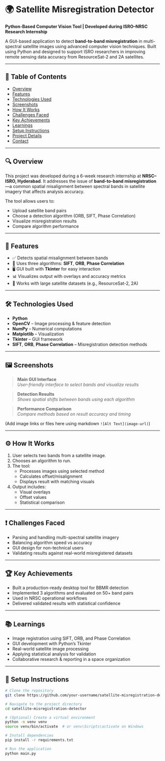 # 🌍 Satellite Misregistration Detector

**Python-Based Computer Vision Tool | Developed during ISRO–NRSC Research Internship**

A GUI-based application to detect **band-to-band misregistration** in multi-spectral satellite images using advanced computer vision techniques. Built using Python and designed to support ISRO researchers in improving remote sensing data accuracy from ResourceSat-2 and 2A satellites.

---

## 📌 Table of Contents

- [Overview](#-overview)
- [Features](#-features)
- [Technologies Used](#-technologies-used)
- [Screenshots](#-screenshots)
- [How It Works](#-how-it-works)
- [Challenges Faced](#-challenges-faced)
- [Key Achievements](#-key-achievements)
- [Learnings](#-learnings)
- [Setup Instructions](#-setup-instructions)
- [Project Details](#-project-details)
- [Contact](#-contact)

---

## 🔍 Overview

This project was developed during a 6-week research internship at **NRSC–ISRO, Hyderabad**. It addresses the issue of **band-to-band misregistration**—a common spatial misalignment between spectral bands in satellite imagery that affects analysis accuracy.

The tool allows users to:
- Upload satellite band pairs
- Choose a detection algorithm (ORB, SIFT, Phase Correlation)
- Visualize misregistration results
- Compare algorithm performance

---

## 🧪 Features

- ✅ Detects spatial misalignment between bands
- 🧠 Uses three algorithms: **SIFT**, **ORB**, **Phase Correlation**
- 🖥️ GUI built with **Tkinter** for easy interaction
- 📊 Visualizes output with overlays and accuracy metrics
- 📁 Works with large satellite datasets (e.g., ResourceSat-2, 2A)

---

## 🛠️ Technologies Used

- **Python**
- **OpenCV** – Image processing & feature detection
- **NumPy** – Numerical computations
- **Matplotlib** – Visualization
- **Tkinter** – GUI framework
- **SIFT**, **ORB**, **Phase Correlation** – Misregistration detection methods

---

## 🖼 Screenshots

> **Main GUI Interface**  
> _User-friendly interface to select bands and visualize results_

> **Detection Results**  
> _Shows spatial shifts between bands using each algorithm_

> **Performance Comparison**  
> _Compare methods based on result accuracy and timing_

(Add image links or files here using markdown `![Alt Text](image-url)`)

---

## ⚙️ How It Works

1. User selects two bands from a satellite image.
2. Chooses an algorithm to run.
3. The tool:
   - Processes images using selected method
   - Calculates offset/misalignment
   - Displays result with matching visuals
4. Output includes:
   - Visual overlays
   - Offset values
   - Statistical comparison

---

## ❗ Challenges Faced

- Parsing and handling multi-spectral satellite imagery
- Balancing algorithm speed vs accuracy
- GUI design for non-technical users
- Validating results against real-world misregistered datasets

---

## 🏆 Key Achievements

- Built a production-ready desktop tool for BBMR detection
- Implemented 3 algorithms and evaluated on 50+ band pairs
- Used in NRSC operational workflows
- Delivered validated results with statistical confidence

---

## 📚 Learnings

- Image registration using SIFT, ORB, and Phase Correlation
- GUI development with Python’s Tkinter
- Real-world satellite image processing
- Applying statistical analysis for validation
- Collaborative research & reporting in a space organization

---

## 🚀 Setup Instructions

```bash
# Clone the repository
git clone https://github.com/your-username/satellite-misregistration-detector.git

# Navigate to the project directory
cd satellite-misregistration-detector

# (Optional) Create a virtual environment
python -m venv venv
source venv/bin/activate  # or venv\Scripts\activate on Windows

# Install dependencies
pip install -r requirements.txt

# Run the application
python main.py
